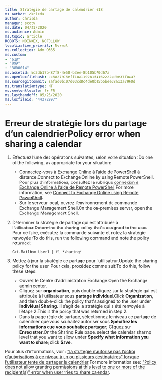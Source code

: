 ```yaml
---
title: Stratégie de partage de calendrier 618
ms.author: chrisda
author: chrisda
manager: scotv
ms.date: 04/21/2020
ms.audience: Admin
ms.topic: article
ROBOTS: NOINDEX, NOFOLLOW
localization_priority: Normal
ms.collection: Adm_O365
ms.custom:
- "618"
- "899"
- "3800014"
ms.assetid: bc3db17b-87f8-4e50-b3ee-8b105b70d67a
ms.openlocfilehash: cc5827975eff10a119281541622224d0e37f08a7
ms.sourcegitcommit: 2afad0b107d03cd8c4de0b85b5bee38a13a7960d
ms.translationtype: MT
ms.contentlocale: fr-FR
ms.lasthandoff: 05/26/2020
ms.locfileid: "44372997"
---
```

# <a name="policy-error-when-sharing-a-calendar"></a><span data-ttu-id="80f04-102">Erreur de stratégie lors du partage d’un calendrier</span><span class="sxs-lookup"><span data-stu-id="80f04-102">Policy error when sharing a calendar</span></span>

1. <span data-ttu-id="80f04-103">Effectuez l’une des opérations suivantes, selon votre situation :</span><span class="sxs-lookup"><span data-stu-id="80f04-103">Do one of the following, as appropriate for your situation:</span></span>
    - <span data-ttu-id="80f04-104">Connectez-vous à Exchange Online à l’aide de PowerShell à distance.</span><span class="sxs-lookup"><span data-stu-id="80f04-104">Connect to Exchange Online by using Remote PowerShell.</span></span> <span data-ttu-id="80f04-105">Pour plus d’informations, consultez la rubrique [connexion à Exchange Online à l’aide de Remote PowerShell](https://technet.microsoft.com/library/jj984289%28v=exchg.160%29.aspx).</span><span class="sxs-lookup"><span data-stu-id="80f04-105">For more information, see [Connect to Exchange Online using Remote PowerShell](https://technet.microsoft.com/library/jj984289%28v=exchg.160%29.aspx).</span></span>
    - <span data-ttu-id="80f04-106">Sur le serveur local, ouvrez l’environnement de commande Exchange Management Shell.</span><span class="sxs-lookup"><span data-stu-id="80f04-106">On the on-premises server, open the Exchange Management Shell.</span></span>
2. <span data-ttu-id="80f04-107">Déterminer la stratégie de partage qui est attribuée à l’utilisateur.</span><span class="sxs-lookup"><span data-stu-id="80f04-107">Determine the sharing policy that's assigned to the user.</span></span> <span data-ttu-id="80f04-108">Pour ce faire, exécutez la commande suivante et notez la stratégie renvoyée :</span><span class="sxs-lookup"><span data-stu-id="80f04-108">To do this, run the following command and note the policy returned:</span></span>

    `
    Get-Mailbox User1 | fl *sharing*
    `

3. <span data-ttu-id="80f04-109">Mettez à jour la stratégie de partage pour l’utilisateur.</span><span class="sxs-lookup"><span data-stu-id="80f04-109">Update the sharing policy for the user.</span></span> <span data-ttu-id="80f04-110">Pour cela, procédez comme suit:</span><span class="sxs-lookup"><span data-stu-id="80f04-110">To do this, follow these steps:</span></span>
    - <span data-ttu-id="80f04-111">Ouvrez le Centre d’administration Exchange.</span><span class="sxs-lookup"><span data-stu-id="80f04-111">Open the Exchange admin center.</span></span>
    - <span data-ttu-id="80f04-112">Cliquez sur **organisation**, puis double-cliquez sur la stratégie qui est attribuée à l’utilisateur sous **partage individuel**.</span><span class="sxs-lookup"><span data-stu-id="80f04-112">Click **Organization**, and then double-click the policy that's assigned to the user under **Individual Sharing**.</span></span> <span data-ttu-id="80f04-113">Il s’agit de la stratégie qui a été renvoyée à l’étape 2.</span><span class="sxs-lookup"><span data-stu-id="80f04-113">This is the policy that was returned in step 2.</span></span>
    - <span data-ttu-id="80f04-114">Dans la page règle de partage, sélectionnez le niveau de partage de calendrier que vous souhaitez autoriser sous **Spécifiez les informations que vous souhaitez partager**; Cliquez sur **Enregistrer**.</span><span class="sxs-lookup"><span data-stu-id="80f04-114">On the Sharing Rule page, select the calendar sharing level that you want to allow under **Specify what information you want to share**; click **Save**.</span></span>

<span data-ttu-id="80f04-115">Pour plus d’informations, voir : ["la stratégie n’autorise pas l’octroi d’autorisations à ce niveau à un ou plusieurs destinataires" lorsque l’utilisateur tente de partager le calendrier](https://docs.microsoft.com/exchange/troubleshoot/calendar-sharing/policy-permissions-issue).</span><span class="sxs-lookup"><span data-stu-id="80f04-115">For more information see: ["Policy does not allow granting permissions at this level to one or more of the recipient(s)" error when user tries to share calendar](https://docs.microsoft.com/exchange/troubleshoot/calendar-sharing/policy-permissions-issue).</span></span>

